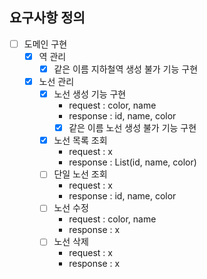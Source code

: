 ## 요구사항 정의
+ [ ] 도메인 구현
    + [x] 역 관리
        + [x] 같은 이름 지하철역 생성 불가 기능 구현
    + [x] 노선 관리
        + [x] 노선 생성 기능 구현
            + request : color, name
            + response : id, name, color
            + [x] 같은 이름 노선 생성 불가 기능 구현 
        + [x] 노선 목록 조회 
            + request : x
            + response : List(id, name, color)
        + [ ] 단일 노선 조회
            + request : x
            + response : id, name, color
        + [ ] 노선 수정
            + request : color, name
            + response : x
        + [ ] 노선 삭제
            + request : x
            + response : x
